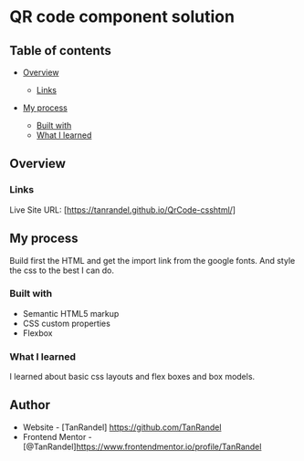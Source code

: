 #  QR code component solution
## Table of contents

- [Overview](#overview)
  
  - [Links](#links)
- [My process](#my-process)
  - [Built with](#built-with)
  - [What I learned](#what-i-learned)
  

## Overview

### Links
 Live Site URL: [https://tanrandel.github.io/QrCode-csshtml/]

## My process
Build first the HTML and get the import link from the google fonts. And style the css to the best I can do.
### Built with

- Semantic HTML5 markup
- CSS custom properties
- Flexbox
### What I learned
I learned about basic css layouts and flex boxes and box models.
## Author

- Website - [TanRandel] https://github.com/TanRandel
- Frontend Mentor - [@TanRandel]https://www.frontendmentor.io/profile/TanRandel


